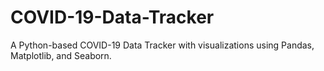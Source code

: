 # COVID-19-Data-Tracker
A Python-based COVID-19 Data Tracker with visualizations using Pandas, Matplotlib, and Seaborn.
